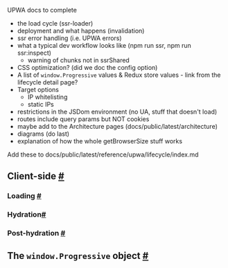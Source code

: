 UPWA docs to complete

* the load cycle (ssr-loader)
* deployment and what happens (invalidation)
* ssr error handling (i.e. UPWA errors)
* what a typical dev workflow looks like (npm run ssr, npm run ssr:inspect)
    * warning of chunks not in ssrShared
* CSS optimization? (did we doc the config option)
* A list of `window.Progressive` values & Redux store values - link from the lifecycle detail page?
* Target options
    * IP whitelisting
    * static IPs
* restrictions in the JSDom environment (no UA, stuff that doesn't load)
* routes include query params but NOT cookies
* maybe add to the Architecture pages (docs/public/latest/architecture)
* diagrams (do last)
* explanation of how the whole getBrowserSize stuff works

Add these to docs/public/latest/reference/upwa/lifecycle/index.md

## Client-side <a name="UPWALifecycleClientSide" href="#UPWALifecycleClientSide">#</a>

### Loading <a name="UPWALifecycleLoading" href="#UPWALifecycleLoading">#</a>

### Hydration<a name="UPWALifecycleHydration" href="#UPWALifecycleHydration">#</a>

### Post-hydration <a name="UPWALifecyclePostHydration" href="#UPWALifecyclePostHydration">#</a>

## The `window.Progressive` object  <a name="WindowProgressive" href="#WindowProgressive">#</a>
